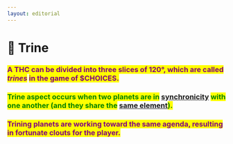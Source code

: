 ```yaml
---
layout: editorial
---
```


# 🔺 Trine

### <mark style="color:purple;"></mark>

### <mark style="color:purple;">A THC can be divided into three slices of 120°, which are called</mark> <mark style="color:purple;"></mark>_<mark style="color:purple;">trines</mark>_ <mark style="color:purple;"></mark><mark style="color:purple;">in the game of $CHOICES.</mark>

<mark style="color:purple;"></mark>

### <mark style="color:green;">Trine aspect occurs when two planets are in</mark> [synchronicity](../../../../../alchemy/the-usdchoice-of-alchemy/a/whats-syncronicity.md) <mark style="color:green;">with one another (and they share the</mark> [same element](./)<mark style="color:green;">).</mark>



### <mark style="color:purple;">Trining planets are working toward the same agenda, resulting in fortunate clouts for the player.</mark>

<mark style="color:purple;"></mark>
